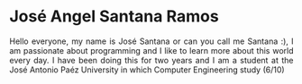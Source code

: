 <div align="Center">
  <div align="Justify">
    <h1>José Angel Santana Ramos</h1>
  <p>
  Hello everyone, my name is José Santana or can you call me Santana :), I am passionate about programming and I like to learn more about this world every day. I have been   doing this for two years and I am a student at the José Antonio Paéz University in which Computer Engineering study (6/10)</p>
  </div>
  <div align="Justify">
    <img href="https://assets-blog.hostgator.mx/wp-content/uploads/2020/07/Lenguaje-de-programacion-Golang-o-Go.gif"/>
  </div>
</div>
